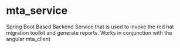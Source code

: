 # mta_service
Spring Boot Based Backend Service that is used to invoke the red hat migration toolkit and generate reports.  Works in conjunction with the angular mta_client
